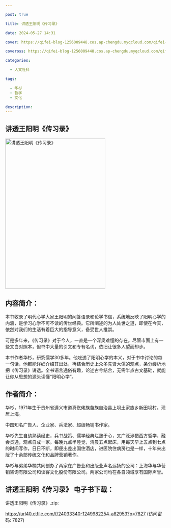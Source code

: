 ```yaml
---

post: true

title: 讲透王阳明《传习录》

date: 2024-05-27 14:31

cover: https://qifei-blog-1256009448.cos.ap-chengdu.myqcloud.com/qifei-blog/661c744468eb935713eab6ee.jpg

coveross: https://qifei-blog-1256009448.cos.ap-chengdu.myqcloud.com/qifei-blog/661c744468eb935713eab6ee.jpg

categories:

  - 人文社科

tags:

  - 华杉
  - 哲学
  - 文化

description:
---
```


## 讲透王阳明《传习录》
<img alt="讲透王阳明《传习录》 " class="aligncenter loading" data-was-processed="true" decoding="async" fetchpriority="high" height="471" src="https://qifei-blog-1256009448.cos.ap-chengdu.myqcloud.com/qifei-blog/661c744468eb935713eab6ee.jpg " style="cursor: zoom-in;" width="314"/>

## 内容简介：

本书收录了明代心学大家王阳明的问答语录和论学书信，系统地反映了阳明心学的内涵，是学习心学不可不读的传世经典。它所阐述的为人处世之道，即使在今天，依然对我们的生活有着巨大的指导意义，备受世人推崇。

可是多年来，《传习录》对于今人，一直是一个深奥难懂的存在。尽管市面上有一些文白对照本，但书中大量的引文和专有名词，依旧让很多人望而却步。

本书作者华杉，研究儒学30多年。他吃透了阳明心学的本义，对于书中讨论的每一句话，他都能详细介绍其出处，再结合历史上众多先贤大儒的观点，条分缕析地把《传习录》讲透。全书语言通俗有趣，论述古今结合，无需半点古文基础，就能让你从思想的源头读懂“阳明心学”。

## 作者简介：

华杉，1971年生于贵州省遵义市道真仡佬族苗族自治县上坝土家族乡新田坝村。现居上海。

中国知名广告人、企业家、兵法家、超级畅销书作家。

华杉先生自幼熟读经史，兵书战策、儒学经典烂熟于心，又广泛涉猎西方哲学，融会贯通，观点自成一家。每晚九点半睡觉，清晨五点起床，用每天早上五点到七点的时间写作，日日不断，即便出差出国住酒店，进医院住病房也是一样，十年来出版了十余部传统文化和品牌营销著作。

华杉与弟弟华楠共同创办了两家在广告业和出版业声名远扬的公司：上海华与华营销咨询有限公司和读客文化股份有限公司。两家公司均在各自领域享有国际声誉。

## 讲透王阳明《传习录》 电子书下载：
讲透王阳明《传习录》.zip: 

https://url40.ctfile.com/f/24033340-1249982254-a82953?p=7827 (访问密码: 7827)
